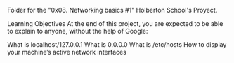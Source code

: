 Folder for the "0x08. Networking basics #1" Holberton School's Proyect.

Learning Objectives
At the end of this project, you are expected to be able to explain to anyone, without the help of Google:

What is localhost/127.0.0.1
What is 0.0.0.0
What is /etc/hosts
How to display your machine’s active network interfaces
